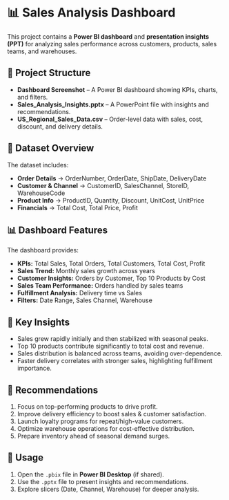 # 📊 Sales Analysis Dashboard

This project contains a **Power BI dashboard** and **presentation insights (PPT)** for analyzing sales performance across customers, products, sales teams, and warehouses.  

## 📂 Project Structure
- **Dashboard Screenshot** – A Power BI dashboard showing KPIs, charts, and filters.  
- **Sales_Analysis_Insights.pptx** – A PowerPoint file with insights and recommendations.  
- **US_Regional_Sales_Data.csv** – Order-level data with sales, cost, discount, and delivery details.  

## 📝 Dataset Overview
The dataset includes:  
- **Order Details** → OrderNumber, OrderDate, ShipDate, DeliveryDate  
- **Customer & Channel** → CustomerID, SalesChannel, StoreID, WarehouseCode  
- **Product Info** → ProductID, Quantity, Discount, UnitCost, UnitPrice  
- **Financials** → Total Cost, Total Price, Profit  

## 📊 Dashboard Features
The dashboard provides:  
- **KPIs:** Total Sales, Total Orders, Total Customers, Total Cost, Profit  
- **Sales Trend:** Monthly sales growth across years  
- **Customer Insights:** Orders by Customer, Top 10 Products by Cost  
- **Sales Team Performance:** Orders handled by sales teams  
- **Fulfillment Analysis:** Delivery time vs Sales  
- **Filters:** Date Range, Sales Channel, Warehouse  

## 🔑 Key Insights
- Sales grew rapidly initially and then stabilized with seasonal peaks.  
- Top 10 products contribute significantly to total cost and revenue.  
- Sales distribution is balanced across teams, avoiding over-dependence.  
- Faster delivery correlates with stronger sales, highlighting fulfillment importance.  

## 🚀 Recommendations
1. Focus on top-performing products to drive profit.  
2. Improve delivery efficiency to boost sales & customer satisfaction.  
3. Launch loyalty programs for repeat/high-value customers.  
4. Optimize warehouse operations for cost-effective distribution.  
5. Prepare inventory ahead of seasonal demand surges.  

## 📌 Usage
1. Open the `.pbix` file in **Power BI Desktop** (if shared).  
2. Use the `.pptx` file to present insights and recommendations.  
3. Explore slicers (Date, Channel, Warehouse) for deeper analysis.  
